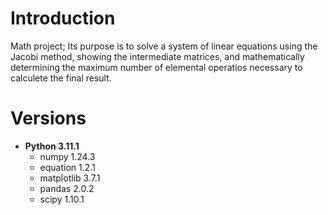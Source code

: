 # Introduction
Math project; Its purpose is to solve a system of linear equations using the Jacobi method, showing the intermediate matrices, and mathematically determining the maximum number of elemental operatios necessary to calculete the final result.

# Versions
- **Python 3.11.1**
  - numpy 1.24.3
  - equation 1.2.1
  - matplotlib 3.7.1
  - pandas 2.0.2
  - scipy 1.10.1

